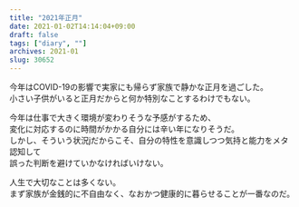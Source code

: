 ```yaml
---
title: "2021年正月"
date: 2021-01-02T14:14:04+09:00
draft: false
tags: ["diary", ""]
archives: 2021-01
slug: 30652
---
```

今年はCOVID-19の影響で実家にも帰らず家族で静かな正月を過ごした。  
小さい子供がいると正月だからと何か特別なことするわけでもない。  

今年は仕事で大きく環境が変わりそうな予感がするため、  
変化に対応するのに時間がかかる自分には辛い年になりそうだ。  
しかし、そういう状況jだからこそ、自分の特性を意識しつつ気持と能力をメタ認知して  
誤った判断を避けていかなければいけない。

人生で大切なことは多くない。  
まず家族が金銭的に不自由なく、なおかつ健康的に暮らせることが一番なのだ。